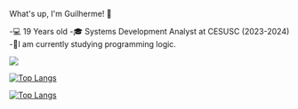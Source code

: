 What's up, I'm Guilherme! 👋

-💻 19 Years old 
-🎓 Systems Development Analyst at CESUSC (2023-2024) 
-🌱I am currently studying programming logic.
 




<picture>
<source
  srcset="https://github-readme-stats.vercel.app/api?username=Guguetson&show_icons=true&theme=dark"
  media="(prefers-color-scheme: dark)"
/>
<source
  srcset="https://github-readme-stats.vercel.app/api?username=Guguetson&show_icons=true"
  media="(prefers-color-scheme: light), (prefers-color-scheme: no-preference)"
/>
<img src="https://github-readme-stats.vercel.app/api?username=Guguetson&show_icons=true" />
</picture>

[![Top Langs](https://github-readme-stats.vercel.app/api/top-langs/?username=Guguetson)](https://github.com/Guguetson/github-readme-stats)

[![Top Langs](https://github-readme-stats.vercel.app/api/top-langs/?username=Guguetson&layout=compact)](https://github.com/Guguetson/github-readme-stats)

